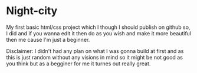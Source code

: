 # Night-city

My first basic html/css project which I though I should publish on github so, I did and if you wanna edit it then do as you wish and make it more beautiful then me cause I'm just a beginner.

Disclaimer: I didn't had any plan on what I was gonna build at first and as this is just random without any visions in mind so it might be not good as you think but as a begginer for me it turnes out really  great.
